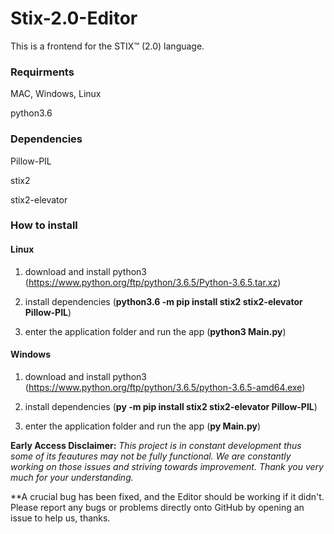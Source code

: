 # Stix-2.0-Editor
This is a frontend for the STIX™ (2.0) language.

### Requirments
MAC, Windows, Linux

python3.6

### Dependencies
Pillow-PIL

stix2

stix2-elevator

### How to install

#### Linux
1. download and install python3 (https://www.python.org/ftp/python/3.6.5/Python-3.6.5.tar.xz)

2. install dependencies (**python3.6 -m pip install stix2 stix2-elevator Pillow-PIL**)

3. enter the application folder and run the app (**python3 Main.py**)

#### Windows
1. download and install python3 (https://www.python.org/ftp/python/3.6.5/python-3.6.5-amd64.exe)

3. install dependencies (**py -m pip install stix2 stix2-elevator Pillow-PIL**)

4. enter the application folder and run the app (**py Main.py**)


**Early Access Disclaimer:** *This project is in constant development thus some of its feautures may not be fully functional. We are constantly working on those issues and striving towards improvement. Thank you very much for your understanding.*

**A crucial bug has been fixed, and the Editor should be working if it didn't. Please report any bugs or problems directly onto GitHub by opening an issue to help us, thanks.
